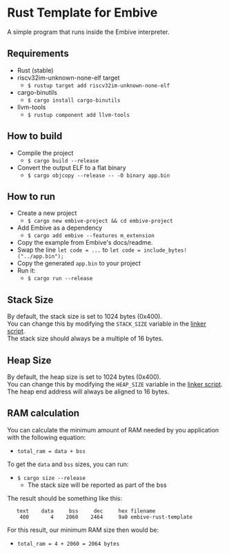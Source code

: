 # Rust Template for Embive
A simple program that runs inside the Embive interpreter.

## Requirements
- Rust (stable)
- riscv32im-unknown-none-elf target
    - `$ rustup target add riscv32im-unknown-none-elf`
- cargo-binutils
    - `$ cargo install cargo-binutils`
- llvm-tools
    - `$ rustup component add llvm-tools`

## How to build
- Compile the project
    - `$ cargo build --release`
- Convert the output ELF to a flat binary
    - `$ cargo objcopy --release -- -O binary app.bin`

## How to run
- Create a new project
    - `$ cargo new embive-project && cd embive-project`
- Add Embive as a dependency
    - `$ cargo add embive --features m_extension`
- Copy the example from Embive's docs/readme.
- Swap the line `let code = ...` to `let code = include_bytes!("../app.bin");`
- Copy the generated `app.bin` to your project
- Run it:  
    - `$ cargo run --release`

## Stack Size
By default, the stack size is set to 1024 bytes (0x400).  
You can change this by modifying the `STACK_SIZE` variable in the [linker script](memory.ld).  
The stack size should always be a multiple of 16 bytes.

## Heap Size
By default, the heap size is set to 1024 bytes (0x400).  
You can change this by modifying the `HEAP_SIZE` variable in the [linker script](memory.ld).  
The heap end address will always be aligned to 16 bytes.

## RAM calculation
You can calculate the minimum amount of RAM needed by you application with the following equation:  
- `total_ram = data + bss`

To get the `data` and `bss` sizes, you can run:  
- `$ cargo size --release`
    - The stack size will be reported as part of the bss

The result should be something like this:
```
   text    data     bss     dec     hex filename
    400       4    2060    2464     9a0 embive-rust-template
```

For this result, our minimum RAM size then would be:  
- `total_ram = 4 + 2060 = 2064 bytes`
